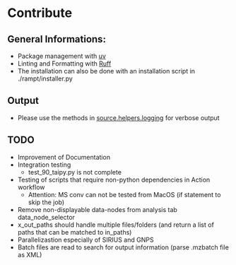 # Contribute

## General Informations:
- Package management with [uv](https://docs.astral.sh/uv/)
- Linting and Formatting with [Ruff](https://docs.astral.sh/ruff/)
- The installation can also be done with an installation script in ./rampt/installer.py


## Output
- Please use the methods in [source.helpers.logging](./source/helpers/logging.py) for verbose output

## TODO
- Improvement of Documentation
- Integration testing
    - test_90_taipy.py is not complete
- Testing of scripts that require non-python dependencies in Action workflow
    - Attention: MS conv can not be tested from MacOS (if statement to skip the job)
- Remove non-displayable data-nodes from analysis tab data_node_selector
- x_out_paths should handle multiple files/folders (and return a list of paths that can be matched to in_paths)
- Parallelizastion especially of SIRIUS and GNPS
- Batch files are read to search for output information (parse .mzbatch file as XML)